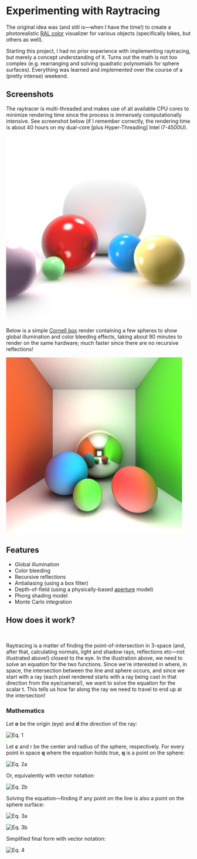 # Experimenting with Raytracing

The original idea was (and still is—when I have the time!) to create a photorealistic [RAL color](https://en.wikipedia.org/wiki/RAL_colour_standard) visualizer for various objects (specifically bikes, but others as well).

Starting this project, I had no prior experience with implementing raytracing, but merely a concept understanding of it. Turns out the math is not too complex (e.g. rearranging and solving quadratic polynomials for sphere surfaces). Everything was learned and implemented over the course of a (pretty intense) weekend.

## Screenshots

The raytracer is multi-threaded and makes use of all available CPU cores to minimize rendering time since the process is immensely computationally intensive. See screenshot below (if I remember correctly, the rendering time is about 40 hours on my dual-core [plus Hyper-Threading] Intel i7-4500U).

<img alt="" src="ral-viz/images/rt0.png"/>

Below is a simple [Cornell box](https://en.wikipedia.org/wiki/Cornell_box) render containing a few spheres to show global illumination and color bleeding effects, taking about 90 minutes to render on the same hardware; much faster since there are no recursive reflections!

<img alt="" src="ral-viz/images/rt1.png"/>

## Features

* Global illumination
* Color bleeding
* Recursive reflections
* Antialiasing (using a box filter)
* Depth-of-field (using a physically-based [aperture](https://en.wikipedia.org/wiki/Aperture) model)
* Phong shading model
* Monte Carlo integration

## How does it work?

<img alt="" src="images/raytrace.png"/>

Raytracing is a matter of finding the point-of-intersection in 3-space (and, after that, calculating normals, light and shadow rays, reflections etc—not illustrated above!) closest to the eye. In the illustration above, we need to solve an equation for the two functions. Since we're interested in where, in space, the intersection between the line and sphere occurs, and since we start with a ray (each pixel rendered starts with a ray being cast in that direction from the eye/camera!), we want to solve the equation for the scalar t. This tells us how far along the ray we need to travel to end up at the intersection!

### Mathematics

Let **o** be the origin (eye) and **d** the direction of the ray:

![Eq. 1](https://cdn.rawgit.com/philiparvidsson/Raytracing/master/images/eq1.svg "Eq. 1")

Let **c** and r be the center and radius of the sphere, respectively. For every point in space **q** where the equation holds true, **q** is a point on the sphere:

![Eq. 2a](https://cdn.rawgit.com/philiparvidsson/Raytracing/master/images/eq2a.svg "Eq. 2a")

Or, equivalently with vector notation:

![Eq. 2b](https://cdn.rawgit.com/philiparvidsson/Raytracing/master/images/eq2b.svg "Eq. 2b")

Solving the equation—finding if any point on the line is also a point on the sphere surface:

![Eq. 3a](https://cdn.rawgit.com/philiparvidsson/Raytracing/master/images/eq3a.svg "Eq. 3a")

![Eq. 3b](https://cdn.rawgit.com/philiparvidsson/Raytracing/master/images/eq3b.svg "Eq. 3b")

Simplified final form with vector notation:

![Eq. 4](https://cdn.rawgit.com/philiparvidsson/Raytracing/master/images/eq4.svg "Eq. 4")
